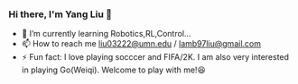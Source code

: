 ### Hi there, I'm Yang Liu 👋
- 🌱 I’m currently learning Robotics,RL,Control...
- 📫 How to reach me liu03222@umn.edu / lamb97liu@gmail.com
- ⚡ Fun fact: I love playing socccer and FIFA/2K. I am also very interested in playing Go(Weiqi). Welcome to play with me!😆

<!---
lamb97/lamb97 is a ✨ special ✨ repository because its `README.md` (this file) appears on your GitHub profile.
You can click the Preview link to take a look at your changes.
--->
